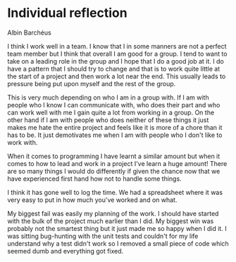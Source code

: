 # Individual reflection

Albin Barchéus

I think I work well in a team. I know that I in some manners are not a perfect team member but I think that overall I am good for a group. I tend to want to take on a leading role in the group and I hope that I do a good job at it. I do have a pattern that I should try to change and that is to work quite little at the start of a project and then work a lot near the end. This usually leads to pressure being put upon myself and the rest of the group.

This is very much depending on who I am in a group with. If I am with people who I know I can communicate with, who does their part and who can work well with me I gain quite a lot from working in a group. On the other hand if I am with people who does neither of these things it just makes me hate the entire project and feels like it is more of a chore than it has to be. It just demotivates me when I am with people who I don't like to work with.

When it comes to programming I have learnt a similar amount but when it comes to how to lead and work in a project I've learn a huge amount! There are so many things I would do differently if given the chance now that we have experienced first hand how not to handle some things. 

I think it has gone well to log the time. We had a spreadsheet where it was very easy to put in how much you've worked and on what.

My biggest fail was easily my planning of the work. I should have started with the bulk of the project much earlier than I did. My biggest win was probably not the smartest thing but it just made me so happy when I did it. I was sitting bug-hunting with the unit tests and couldn't for my life understand why a test didn't work so I removed a small piece of code which seemed dumb and everything got fixed.
